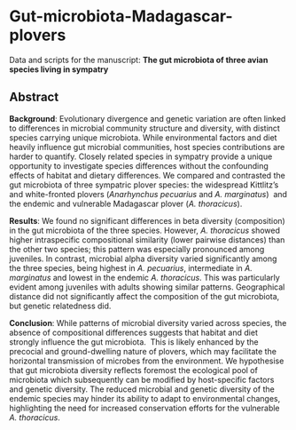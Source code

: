 # Gut-microbiota-Madagascar-plovers

Data and scripts for the manuscript: **The gut microbiota of three avian species living in sympatry**

## Abstract

**Background**: Evolutionary divergence and genetic variation are often linked to differences in microbial community structure and diversity, with distinct species carrying unique microbiota. While environmental factors and diet heavily influence gut microbial communities, host species contributions are harder to quantify. Closely related species in sympatry provide a unique opportunity to investigate species differences without the confounding effects of habitat and dietary differences. We compared and contrasted the gut microbiota of three sympatric plover species: the widespread Kittlitz’s and white-fronted plovers (_Anarhynchus pecuarius_ and _A. marginatus_)  and the endemic and vulnerable Madagascar plover (_A. thoracicus_).

**Results**: We found no significant differences in beta diversity (composition) in the gut microbiota of the three species. However, _A. thoracicus_ showed higher intraspecific compositional similarity (lower pairwise distances) than the other two species; this pattern was especially pronounced among juveniles. In contrast, microbial alpha diversity varied significantly among the three species, being highest in _A. pecuarius_, intermediate in _A. marginatus_ and lowest in the endemic _A. thoracicus_. This was particularly evident among juveniles with adults showing similar patterns. Geographical distance did not significantly affect the composition of the gut microbiota, but genetic relatedness did.

**Conclusion**: While patterns of microbial diversity varied across species, the absence of compositional differences suggests that habitat and diet strongly influence the gut microbiota.  This is likely enhanced by the precocial and ground-dwelling nature of plovers, which may facilitate the horizontal transmission of microbes from the environment. We hypothesise that gut microbiota diversity reflects foremost the ecological pool of microbiota which subsequently can be modified by host-specific factors and genetic diversity. The reduced microbial and genetic diversity of the endemic species may hinder its ability to adapt to environmental changes, highlighting the need for increased conservation efforts for the vulnerable _A. thoracicus_.

